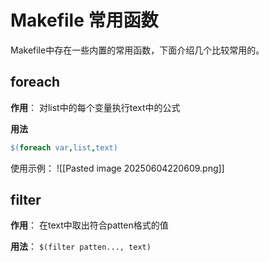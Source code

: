 # Makefile 常用函数

Makefile中存在一些内置的常用函数，下面介绍几个比较常用的。

## foreach

**作用**：
	对list中的每个变量执行text中的公式

**用法**

```makefile
$(foreach var,list,text)
```

使用示例：
![[Pasted image 20250604220609.png]]

## filter

**作用**：
	在text中取出符合patten格式的值

**用法**：
	`$(filter patten..., text)`









